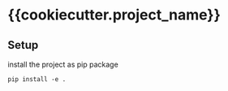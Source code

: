# {{cookiecutter.project_name}}

## Setup

install the project as pip package

```
pip install -e .
```

